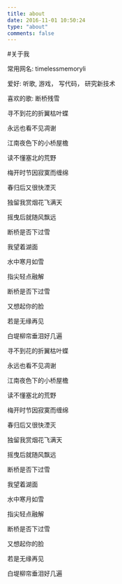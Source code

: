 ```yaml
---
title: about
date: 2016-11-01 10:50:24
type: "about"
comments: false
---
```


#关于我

常用网名: timelessmemoryli

爱好: 听歌, 游戏， 写代码， 研究新技术

喜欢的歌: 断桥残雪

寻不到花的折翼枯叶蝶

永远也看不见凋谢

江南夜色下的小桥屋檐

读不懂塞北的荒野

梅开时节因寂寞而缠绵

春归后又很快湮灭

独留我赏烟花飞满天

摇曳后就随风飘远

断桥是否下过雪

我望着湖面

水中寒月如雪

指尖轻点融解

断桥是否下过雪

又想起你的脸

若是无缘再见

白堤柳帘垂泪好几遍

寻不到花的折翼枯叶蝶

永远也看不见凋谢

江南夜色下的小桥屋檐

读不懂塞北的荒野

梅开时节因寂寞而缠绵

春归后又很快湮灭

独留我赏烟花飞满天

摇曳后就随风飘远

断桥是否下过雪

我望着湖面

水中寒月如雪

指尖轻点融解

断桥是否下过雪

又想起你的脸

若是无缘再见

白堤柳帘垂泪好几遍 
